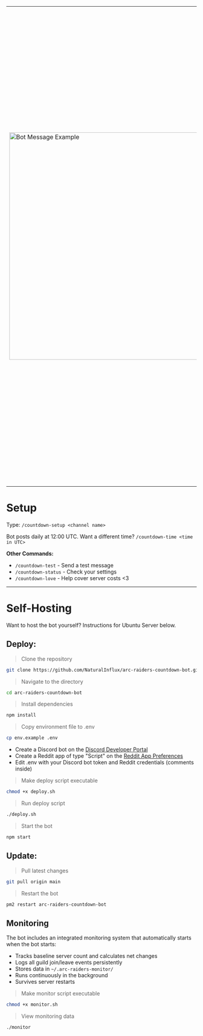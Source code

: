 <table>
<tr>
<td width="400">
  <img width="600" alt="Bot Message Example" src="https://github.com/user-attachments/assets/bd22cbfc-ee1e-40df-82a2-5cc82fcea017" />
</td>
<td>
  <strong>Discord bot that posts daily countdown messages until Arc Raiders release, including the top daily Reddit post from r/arcraiders and animated Twitch emotes that increase in amount and intensity.</strong>
  <br><br>
  <img width="50" alt="PogChamping" src="https://cdn.discordapp.com/emojis/1229857218380304505.gif?size=48&animated=true&name=PogChamping" />
  <img width="50" alt="catPls" src="https://github.com/user-attachments/assets/e9709481-ff34-4506-ad0d-69c8232faf9f" />
  <img width="50" alt="agaCheck" src="https://cdn.discordapp.com/emojis/1411849176798462042.gif?size=48&animated=true&name=agaCheck" />
  <img width="50" alt="MONKE" src="https://cdn.discordapp.com/emojis/1229857286751518822.gif?size=48&animated=true&name=MONKE" />
  <img width="50" alt="borpaFast" src="https://cdn.discordapp.com/emojis/1411849800168505507.gif?size=48&animated=true&name=borpafast" />
  <img width="50" alt="veryCat" src="https://cdn.discordapp.com/emojis/1229852881465905212.gif?size=48&animated=true&name=veryCat" />
  <img width="50" alt="omgBruh" src="https://cdn.discordapp.com/emojis/1411863929117741218.gif?size=48&animated=true&name=omgBruh" />
  <img width="50" alt="pepeMeltdown" src="https://cdn.discordapp.com/emojis/1081967381460557824.gif?size=48&animated=true&name=pepeMeltdown" />
  <img width="50" alt="DEMONCAT" src="https://cdn.discordapp.com/emojis/1411879385509789736.gif?size=48&animated=true&name=DEMONCAT" />
  <img width="50" alt="PagBounce" src="https://cdn.discordapp.com/emojis/1229866080613437562.gif?size=48&animated=true&name=PagBounce" />
  <img width="50" alt="TryHarding" src="https://cdn.discordapp.com/emojis/1411880509499375736.gif?size=48&animated=true&name=TryHarding" />
  <img width="50" alt="AlienPls" src="https://cdn.discordapp.com/emojis/1411849327558529155.gif?size=48&animated=true&name=AlienPls" />
  <img width="50" alt="ForsenSingingAtYou" src="https://cdn.discordapp.com/emojis/1411879503982235679.gif?size=48&animated=true&name=ForsenSingingAtYou" />
  <img width="50" alt="zyzzRave" src="https://cdn.discordapp.com/emojis/1229861574152294550.gif?size=48&animated=true&name=zyzzRave" />
  <br><br>
  <a href="https://discord.com/oauth2/authorize?client_id=1413486967525478462&permissions=51264&integration_type=0&scope=bot">
    <img src="https://img.shields.io/badge/Add%20Bot%20to%20Your%20Server-5865F2?style=for-the-badge&logo=discord&logoColor=white" alt="Add Bot to Your Server" />
  </a>
</td>
</tr>
</table>

# Setup

Type: `/countdown-setup <channel name>`

Bot posts daily at 12:00 UTC. Want a different time? `/countdown-time <time in UTC>`

**Other Commands:**
- `/countdown-test` - Send a test message
- `/countdown-status` - Check your settings
- `/countdown-love` - Help cover server costs <3

---

# Self-Hosting

Want to host the bot yourself? Instructions for Ubuntu Server below.

## Deploy:
> Clone the repository
```bash
git clone https://github.com/NaturalInflux/arc-raiders-countdown-bot.git
```
> Navigate to the directory
```bash
cd arc-raiders-countdown-bot
```
> Install dependencies
```bash
npm install
```
> Copy environment file to .env
```bash
cp env.example .env
```
- Create a Discord bot on the [Discord Developer Portal](https://discord.com/developers/applications)
- Create a Reddit app of type "Script" on the [Reddit App Preferences](https://www.reddit.com/prefs/apps)
- Edit .env with your Discord bot token and Reddit credentials (comments inside)
> Make deploy script executable
```bash
chmod +x deploy.sh
```
> Run deploy script
```bash
./deploy.sh
```
> Start the bot
```bash
npm start
```

## Update:
> Pull latest changes
```bash
git pull origin main
```
> Restart the bot
```bash
pm2 restart arc-raiders-countdown-bot
```

## Monitoring

The bot includes an integrated monitoring system that automatically starts when the bot starts:

- Tracks baseline server count and calculates net changes
- Logs all guild join/leave events persistently
- Stores data in `~/.arc-raiders-monitor/`
- Runs continuously in the background
- Survives server restarts

> Make monitor script executable
```bash
chmod +x monitor.sh
```
> View monitoring data
```bash
./monitor
```
